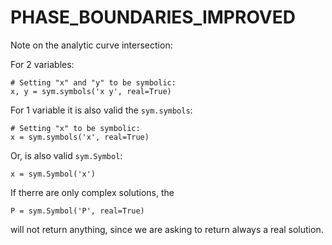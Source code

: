 # PHASE_BOUNDARIES_IMPROVED

Note on the analytic curve intersection:

For 2 variables:

```
# Setting "x" and "y" to be symbolic:
x, y = sym.symbols('x y', real=True)
```

For 1 variable it is also valid the `sym.symbols`:

```
# Setting "x" to be symbolic:
x = sym.symbols('x', real=True)
```

Or, is also valid `sym.Symbol`:

```
x = sym.Symbol('x')
```
If therre are only complex solutions, the 

```P = sym.Symbol('P', real=True)```

will not return anything, since we are asking to return always a real solution.
